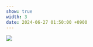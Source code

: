 ```yaml
---
show: true
width: 3
date: 2024-06-27 01:50:00 +0900
---
```

<div>
    <a href="https://ceos-promesa.vercel.app/" target="_blank">
        <img data-src="{{ '/assets/images/logo/promesa.png' | relative_url }}" class="lazy w-100 rounded-xl" src="{{ '/assets/images/logo/promesa.png' | relative_url }}">
    </a>
</div>

